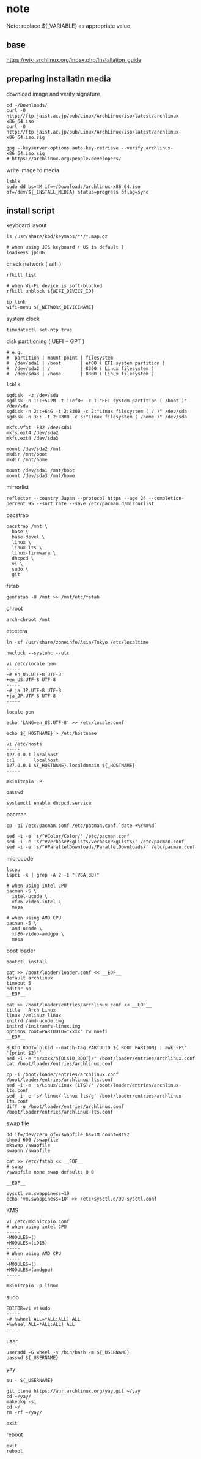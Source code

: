 # note

Note: replace ${_VARIABLE} as appropriate value


## base

https://wiki.archlinux.org/index.php/Installation_guide


## preparing installatin media

download image and verify signature

```console
cd ~/Downloads/
curl -O http://ftp.jaist.ac.jp/pub/Linux/ArchLinux/iso/latest/archlinux-x86_64.iso
curl -O http://ftp.jaist.ac.jp/pub/Linux/ArchLinux/iso/latest/archlinux-x86_64.iso.sig

gpg --keyserver-options auto-key-retrieve --verify archlinux-x86_64.iso.sig
# https://archlinux.org/people/developers/
```

write image to media

```console
lsblk
sudo dd bs=4M if=~/Downloads/archlinux-x86_64.iso of=/dev/${_INSTALL_MEDIA} status=progress oflag=sync
```


## install script

keyboard layout

```console
ls /usr/share/kbd/keymaps/**/*.map.gz

# when using JIS keyboard ( US is default )
loadkeys jp106
```

check network ( wifi )

```console
rfkill list

# when Wi-Fi device is soft-blocked
rfkill unblock ${WIFI_DEVICE_ID}

ip link
wifi-menu ${_NETWORK_DEVICENAME}
```

system clock

```console
timedatectl set-ntp true
```

disk partitioning ( UEFI + GPT )

```console
# e.g.
#  partition | mount point | filesystem
#  /dev/sda1 | /boot       | ef00 ( EFI system partition )
#  /dev/sda2 | /           | 8300 ( Linux filesystem )
#  /dev/sda3 | /home       | 8300 ( Linux filesystem )

lsblk

sgdisk  -z /dev/sda
sgdisk -n 1::+512M -t 1:ef00 -c 1:"EFI system partition ( /boot )" /dev/sda
sgdisk -n 2::+64G -t 2:8300 -c 2:"Linux filesystem ( / )" /dev/sda
sgdisk -n 3:: -t 2:8300 -c 3:"Linux filesystem ( /home )" /dev/sda

mkfs.vfat -F32 /dev/sda1
mkfs.ext4 /dev/sda2
mkfs.ext4 /dev/sda3

mount /dev/sda2 /mnt
mkdir /mnt/boot
mkdir /mnt/home

mount /dev/sda1 /mnt/boot
mount /dev/sda3 /mnt/home
```

mirrorlist

```console
reflector --country Japan --protocol https --age 24 --completion-percent 95 --sort rate --save /etc/pacman.d/mirrorlist
```

pacstrap

```console
pacstrap /mnt \
  base \
  base-devel \
  linux \
  linux-lts \
  linux-firmware \
  dhcpcd \
  vi \
  sudo \
  git
```

fstab

```console
genfstab -U /mnt >> /mnt/etc/fstab
```

chroot

```console
arch-chroot /mnt
```

etcetera

```console
ln -sf /usr/share/zoneinfo/Asia/Tokyo /etc/localtime

hwclock --systohc --utc

vi /etc/locale.gen
-----
-# en_US.UTF-8 UTF-8
+en_US.UTF-8 UTF-8
-----
-# ja_JP.UTF-8 UTF-8
+ja_JP.UTF-8 UTF-8
-----

locale-gen

echo 'LANG=en_US.UTF-8' >> /etc/locale.conf

echo ${_HOSTNAME} > /etc/hostname

vi /etc/hosts
-----
127.0.0.1 localhost
::1       localhost
127.0.0.1 ${_HOSTNAME}.localdomain ${_HOSTNAME}
-----

mkinitcpio -P

passwd

systemctl enable dhcpcd.service
```

pacman

```console
cp -pi /etc/pacman.conf /etc/pacman.conf.`date +%Y%m%d`

sed -i -e 's/^#Color/Color/' /etc/pacman.conf
sed -i -e 's/^#VerbosePkgLists/VerbosePkgLists/' /etc/pacman.conf
sed -i -e 's/^#ParallelDownloads/ParallelDownloads/' /etc/pacman.conf
```

microcode

```console
lscpu
lspci -k | grep -A 2 -E "(VGA|3D)"

# when using intel CPU
pacman -S \
  intel-ucode \
  xf86-video-intel \
  mesa

# when using AMD CPU
pacman -S \
  amd-ucode \
  xf86-video-amdgpu \
  mesa
```

boot loader

```console
bootctl install

cat >> /boot/loader/loader.conf << __EOF__
default archlinux
timeout 5
editor no
__EOF__

cat >> /boot/loader/entries/archlinux.conf << __EOF__
title   Arch Linux
linux /vmlinuz-linux
initrd /amd-ucode.img
initrd /initramfs-linux.img
options root=PARTUUID="xxxx" rw noefi
__EOF__

BLKID_ROOT=`blkid --match-tag PARTUUID ${_ROOT_PARTION} | awk -F\" '{print $2}'`
sed -i -e "s/xxxx/${BLKID_ROOT}/" /boot/loader/entries/archlinux.conf
cat /boot/loader/entries/archlinux.conf

cp -i /boot/loader/entries/archlinux.conf /boot/loader/entries/archlinux-lts.conf
sed -i -e 's/Linux/Linux (LTS)/' /boot/loader/entries/archlinux-lts.conf
sed -i -e 's/-linux/-linux-lts/g' /boot/loader/entries/archlinux-lts.conf
diff -u /boot/loader/entries/archlinux.conf /boot/loader/entries/archlinux-lts.conf
```

swap file

```console
dd if=/dev/zero of=/swapfile bs=1M count=8192
chmod 600 /swapfile
mkswap /swapfile
swapon /swapfile

cat >> /etc/fstab << __EOF__
# swap
/swapfile none swap defaults 0 0

__EOF__

sysctl vm.swappiness=10
echo 'vm.swappiness=10' >> /etc/sysctl.d/99-sysctl.conf
```

KMS

```console
vi /etc/mkinitcpio.conf
# when using intel CPU
-----
-MODULES=()
+MODULES=(i915)
-----
# When using AMD CPU
-----
-MODULES=()
+MODULES=(amdgpu)
-----

mkinitcpio -p linux
```

sudo

```console
EDITOR=vi visudo
-----
-# %wheel ALL=*ALL:ALL) ALL
+%wheel ALL=*ALL:ALL) ALL
-----
```

user

```console
useradd -G wheel -s /bin/bash -m ${_USERNAME}
passwd ${_USERNAME}
```

yay

```console
su - ${_USERNAME}

git clone https://aur.archlinux.org/yay.git ~/yay
cd ~/yay/
makepkg -si
cd ~/
rm -rf ~/yay/

exit
```

reboot

```console
exit
reboot
```

